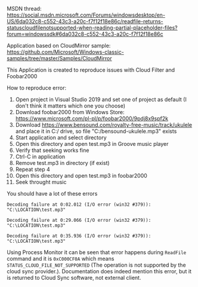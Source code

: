 MSDN thread: https://social.msdn.microsoft.com/Forums/windowsdesktop/en-US/6da032c8-c552-43c3-a20c-f7f12f18e86c/readfile-returns-statuscloudfilenotsupported-when-reading-partial-placeholder-files?forum=windowssdk#6da032c8-c552-43c3-a20c-f7f12f18e86c

Application based on CloudMirror sample: https://github.com/Microsoft/Windows-classic-samples/tree/master/Samples/CloudMirror

This Application is created to reproduce issues with Cloud Filter and Foobar2000

How to reproduce error:

1. Open project in Visual Studio 2019 and set one of project as default (I don't think it matters which one you choose)
2. Download foobar2000 from Windows Store: https://www.microsoft.com/pl-pl/p/foobar2000/9pdj8x9spf2k
3. Download https://www.bensound.com/royalty-free-music/track/ukulele and place it in C:/ drive, so file "C:/bensound-ukulele.mp3" exists
4. Start application and select directory
5. Open this directory and open test.mp3 in Groove music player
6. Verify that seeking works fine
7. Ctrl-C in application
8. Remove test.mp3 in directory (if exist)
9. Repeat step 4
10. Open this directory and open test.mp3 in foobar2000
11. Seek throught music

You should have a lot of these errors

```
Decoding failure at 0:02.012 (I/O error (win32 #379)):
"C:\LOCATION\test.mp3"

Decoding failure at 0:29.066 (I/O error (win32 #379)):
"C:\LOCATION\test.mp3"

Decoding failure at 0:35.936 (I/O error (win32 #379)):
"C:\LOCATION\test.mp3"
```

Using Process Monitor it can be seen that error happens during `ReadFile` command and it is `0xC000CF0A` which means `STATUS_CLOUD_FILE_NOT_SUPPORTED` (The operation is not supported by the cloud sync provider.). Documentation does indeed mention this error, but it is returned to Cloud Sync software, not external client.
